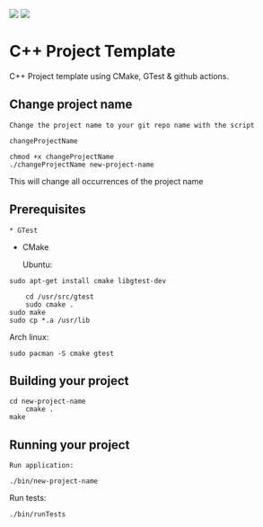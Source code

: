 ![](https://github.com/martenmh/cpp-project-template/workflows/CMakeCPP/badge.svg)
![](https://img.shields.io/badge/Made%20with-C%2B%2B-%23639AD2)

# C++ Project Template

C++ Project template using CMake, GTest & github actions.

## Change project name

    Change the project name to your git repo name with the script
`changeProjectName`

```
chmod +x changeProjectName
./changeProjectName new-project-name
```

This will change all occurrences of the project name

## Prerequisites
    * GTest
* CMake

    Ubuntu:
```
sudo apt-get install cmake libgtest-dev

    cd /usr/src/gtest
    sudo cmake .
sudo make
sudo cp *.a /usr/lib
```

Arch linux:
```
sudo pacman -S cmake gtest
```

## Building your project
```
cd new-project-name
    cmake .
make
```

## Running your project
    Run application:
```
./bin/new-project-name
```

Run tests:
```
./bin/runTests
```

